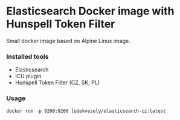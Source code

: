 # Elasticsearch Docker image with Hunspell Token Filter

Small docker image based on Alpine Linux image.

### Installed tools

- Elasticsearch
- ICU plugin
- Hunspell Token Filter (CZ, SK, PL)

### Usage

```
docker run -p 9200:9200 ludekvesely/elasticsearch-cz:latest
```

